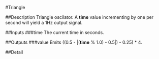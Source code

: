 #Triangle

##Description
Triangle oscilator. A **time** value incrementing by one per second will yield a 1Hz output signal.

##Inputs
###time
The current time in seconds.

##Outputs
###value
Emits ((0.5 - |(**time** % 1.0) - 0.5|) - 0.25) * 4.

##Detail

